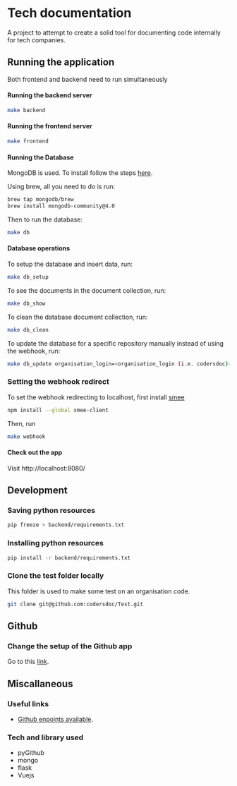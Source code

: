 # Tech documentation

A project to attempt to create a solid tool for documenting code internally for tech companies.

## Running the application

Both frontend and backend need to run simultaneously

#### Running the backend server

```bash
make backend
```

#### Running the frontend server

```bash
make frontend
```

#### Running the Database

MongoDB is used. To install follow the steps [here](https://docs.mongodb.com/manual/tutorial/install-mongodb-on-os-x/).

Using brew, all you need to do is run:
```bash
brew tap mongodb/brew
brew install mongodb-community@4.0
```

Then to run the database:

```bash
make db
```

#### Database operations

To setup the database and insert data, run:

```bash
make db_setup
```

To see the documents in the document collection, run:

```bash
make db_show
```

To clean the database document collection, run:

```bash
make db_clean
```

To update the database for a specific repository manually instead of using the webhook, run:

```bash
make db_update organisation_login=<organisation_login (i.e. codersdoc)> repo_full_name=<fullname of repositories (i.e. codersdoc/Test)>
```

### Setting the webhook redirect

To set the webhook redirecting to localhost, first install [smee](https://smee.io/)

```bash
npm install --global smee-client
```

Then, run

```bash
make webhook
```

#### Check out the app

Visit http://localhost:8080/

## Development

### Saving python resources 

```bash
pip freeze > backend/requirements.txt
```

### Installing python resources

```bash
pip install -r backend/requirements.txt
```

### Clone the test folder locally

This folder is used to make some test on an organisation code.

```bash
git clone git@github.com:codersdoc/Test.git
```

## Github

### Change the setup of the Github app

Go to this [link](https://github.com/settings/apps/tech-documentation).

## Miscallaneous 

### Useful links

* [Github enpoints available](https://developer.github.com/v3/apps/available-endpoints/). 

### Tech and library used

* pyGithub
* mongo
* flask
* Vuejs
